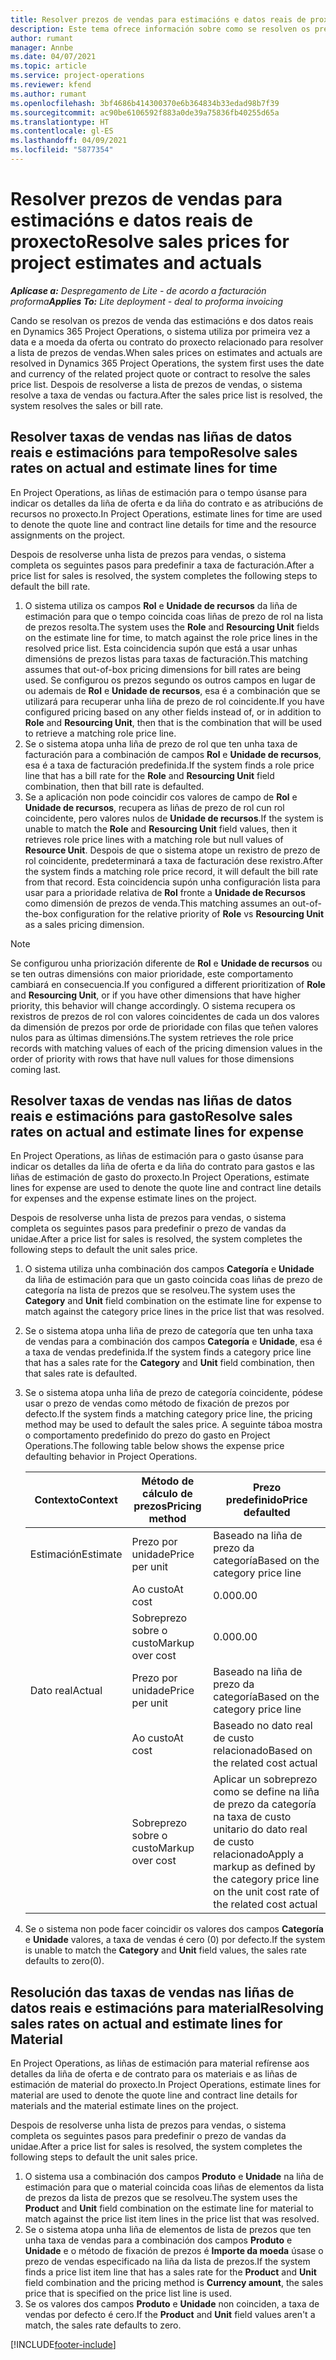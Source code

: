 ```yaml
---
title: Resolver prezos de vendas para estimacións e datos reais de proxecto
description: Este tema ofrece información sobre como se resolven os prezos de venda das estimacións e dos datos reais do proxecto.
author: rumant
manager: Annbe
ms.date: 04/07/2021
ms.topic: article
ms.service: project-operations
ms.reviewer: kfend
ms.author: rumant
ms.openlocfilehash: 3bf4686b414300370e6b364834b33edad98b7f39
ms.sourcegitcommit: ac90be6106592f883a0de39a75836fb40255d65a
ms.translationtype: HT
ms.contentlocale: gl-ES
ms.lasthandoff: 04/09/2021
ms.locfileid: "5877354"
---
```

# <a name="resolve-sales-prices-for-project-estimates-and-actuals"></a><span data-ttu-id="c4cc7-103">Resolver prezos de vendas para estimacións e datos reais de proxecto</span><span class="sxs-lookup"><span data-stu-id="c4cc7-103">Resolve sales prices for project estimates and actuals</span></span>

<span data-ttu-id="c4cc7-104">_**Aplícase a:** Despregamento de Lite - de acordo a facturación proforma_</span><span class="sxs-lookup"><span data-stu-id="c4cc7-104">_**Applies To:** Lite deployment - deal to proforma invoicing_</span></span>

<span data-ttu-id="c4cc7-105">Cando se resolvan os prezos de venda das estimacións e dos datos reais en Dynamics 365 Project Operations, o sistema utiliza por primeira vez a data e a moeda da oferta ou contrato do proxecto relacionado para resolver a lista de prezos de vendas.</span><span class="sxs-lookup"><span data-stu-id="c4cc7-105">When sales prices on estimates and actuals are resolved in Dynamics 365 Project Operations, the system first uses the date and currency of the related project quote or contract to resolve the sales price list.</span></span> <span data-ttu-id="c4cc7-106">Despois de resolverse a lista de prezos de vendas, o sistema resolve a taxa de vendas ou factura.</span><span class="sxs-lookup"><span data-stu-id="c4cc7-106">After the sales price list is resolved, the system resolves the sales or bill rate.</span></span>

## <a name="resolve-sales-rates-on-actual-and-estimate-lines-for-time"></a><span data-ttu-id="c4cc7-107">Resolver taxas de vendas nas liñas de datos reais e estimacións para tempo</span><span class="sxs-lookup"><span data-stu-id="c4cc7-107">Resolve sales rates on actual and estimate lines for time</span></span>

<span data-ttu-id="c4cc7-108">En Project Operations, as liñas de estimación para o tempo úsanse para indicar os detalles da liña de oferta e da liña do contrato e as atribucións de recursos no proxecto.</span><span class="sxs-lookup"><span data-stu-id="c4cc7-108">In Project Operations, estimate lines for time are used to denote the quote line and contract line details for time and the resource assignments on the project.</span></span>

<span data-ttu-id="c4cc7-109">Despois de resolverse unha lista de prezos para vendas, o sistema completa os seguintes pasos para predefinir a taxa de facturación.</span><span class="sxs-lookup"><span data-stu-id="c4cc7-109">After a price list for sales is resolved, the system completes the following steps to default the bill rate.</span></span>

1. <span data-ttu-id="c4cc7-110">O sistema utiliza os campos **Rol** e **Unidade de recursos** da liña de estimación para que o tempo coincida coas liñas de prezo de rol na lista de prezos resolta.</span><span class="sxs-lookup"><span data-stu-id="c4cc7-110">The system uses the **Role** and **Resourcing Unit** fields on the estimate line for time, to match against the role price lines in the resolved price list.</span></span> <span data-ttu-id="c4cc7-111">Esta coincidencia supón que está a usar unhas dimensións de prezos listas para taxas de facturación.</span><span class="sxs-lookup"><span data-stu-id="c4cc7-111">This matching assumes that out-of-box pricing dimensions for bill rates are being used.</span></span> <span data-ttu-id="c4cc7-112">Se configurou os prezos segundo os outros campos en lugar de ou ademais de **Rol** e **Unidade de recursos**, esa é a combinación que se utilizará para recuperar unha liña de prezo de rol coincidente.</span><span class="sxs-lookup"><span data-stu-id="c4cc7-112">If you have configured pricing based on any other fields instead of, or in addition to **Role** and **Resourcing Unit**, then that is the combination that will be used to retrieve a matching role price line.</span></span>
2. <span data-ttu-id="c4cc7-113">Se o sistema atopa unha liña de prezo de rol que ten unha taxa de facturación para a combinación de campos **Rol** e **Unidade de recursos**, esa é a taxa de facturación predefinida.</span><span class="sxs-lookup"><span data-stu-id="c4cc7-113">If the system finds a role price line that has a bill rate for the **Role** and **Resourcing Unit** field combination, then that bill rate is defaulted.</span></span>
3. <span data-ttu-id="c4cc7-114">Se a aplicación non pode coincidir cos valores de campo de **Rol** e **Unidade de recursos**, recupera as liñas de prezo de rol cun rol coincidente, pero valores nulos de **Unidade de recursos**.</span><span class="sxs-lookup"><span data-stu-id="c4cc7-114">If the system is unable to match the **Role** and **Resourcing Unit** field values, then it retrieves role price lines with a matching role but null values of **Resource Unit**.</span></span> <span data-ttu-id="c4cc7-115">Despois de que o sistema atope un rexistro de prezo de rol coincidente, predeterminará a taxa de facturación dese rexistro.</span><span class="sxs-lookup"><span data-stu-id="c4cc7-115">After the system finds a matching role price record, it will default the bill rate from that record.</span></span> <span data-ttu-id="c4cc7-116">Esta coincidencia supón unha configuración lista para usar para a prioridade relativa de **Rol** fronte a **Unidade de Recursos** como dimensión de prezos de venda.</span><span class="sxs-lookup"><span data-stu-id="c4cc7-116">This matching assumes an out-of-the-box configuration for the relative priority of **Role** vs **Resourcing Unit** as a sales pricing dimension.</span></span>

> [!NOTE]
> <span data-ttu-id="c4cc7-117">Se configurou unha priorización diferente de **Rol** e **Unidade de recursos** ou se ten outras dimensións con maior prioridade, este comportamento cambiará en consecuencia.</span><span class="sxs-lookup"><span data-stu-id="c4cc7-117">If you configured a different prioritization of **Role** and **Resourcing Unit**, or if you have other dimensions that have higher priority, this behavior will change accordingly.</span></span> <span data-ttu-id="c4cc7-118">O sistema recupera os rexistros de prezos de rol con valores coincidentes de cada un dos valores da dimensión de prezos por orde de prioridade con filas que teñen valores nulos para as últimas dimensións.</span><span class="sxs-lookup"><span data-stu-id="c4cc7-118">The system retrieves the role price records with matching values of each of the pricing dimension values in the order of priority with rows that have null values for those dimensions coming last.</span></span>

## <a name="resolve-sales-rates-on-actual-and-estimate-lines-for-expense"></a><span data-ttu-id="c4cc7-119">Resolver taxas de vendas nas liñas de datos reais e estimacións para gasto</span><span class="sxs-lookup"><span data-stu-id="c4cc7-119">Resolve sales rates on actual and estimate lines for expense</span></span>

<span data-ttu-id="c4cc7-120">En Project Operations, as liñas de estimación para o gasto úsanse para indicar os detalles da liña de oferta e da liña do contrato para gastos e las liñas de estimación de gasto do proxecto.</span><span class="sxs-lookup"><span data-stu-id="c4cc7-120">In Project Operations, estimate lines for expense are used to denote the quote line and contract line details for expenses and the expense estimate lines on the project.</span></span>

<span data-ttu-id="c4cc7-121">Despois de resolverse unha lista de prezos para vendas, o sistema completa os seguintes pasos para predefinir o prezo de vandas da unidae.</span><span class="sxs-lookup"><span data-stu-id="c4cc7-121">After a price list for sales is resolved, the system completes the following steps to default the unit sales price.</span></span>

1. <span data-ttu-id="c4cc7-122">O sistema utiliza unha combinación dos campos **Categoría** e **Unidade** da liña de estimación para que un gasto coincida coas liñas de prezo de categoría na lista de prezos que se resolveu.</span><span class="sxs-lookup"><span data-stu-id="c4cc7-122">The system uses the **Category** and **Unit** field combination on the estimate line for expense to match against the category price lines in the price list that was resolved.</span></span>
2. <span data-ttu-id="c4cc7-123">Se o sistema atopa unha liña de prezo de categoría que ten unha taxa de vendas para a combinación dos campos **Categoría** e **Unidade**, esa é a taxa de vendas predefinida.</span><span class="sxs-lookup"><span data-stu-id="c4cc7-123">If the system finds a category price line that has a sales rate for the **Category** and **Unit** field combination, then that sales rate is defaulted.</span></span>
3. <span data-ttu-id="c4cc7-124">Se o sistema atopa unha liña de prezo de categoría coincidente, pódese usar o prezo de vendas como método de fixación de prezos por defecto.</span><span class="sxs-lookup"><span data-stu-id="c4cc7-124">If the system finds a matching category price line, the pricing method may be used to default the sales price.</span></span> <span data-ttu-id="c4cc7-125">A seguinte táboa mostra o comportamento predefinido do prezo do gasto en Project Operations.</span><span class="sxs-lookup"><span data-stu-id="c4cc7-125">The following table below shows the expense price defaulting behavior in Project Operations.</span></span>

    | <span data-ttu-id="c4cc7-126">Contexto</span><span class="sxs-lookup"><span data-stu-id="c4cc7-126">Context</span></span> | <span data-ttu-id="c4cc7-127">Método de cálculo de prezos</span><span class="sxs-lookup"><span data-stu-id="c4cc7-127">Pricing method</span></span> | <span data-ttu-id="c4cc7-128">Prezo predefinido</span><span class="sxs-lookup"><span data-stu-id="c4cc7-128">Price defaulted</span></span> |
    | --- | --- | --- |
    | <span data-ttu-id="c4cc7-129">Estimación</span><span class="sxs-lookup"><span data-stu-id="c4cc7-129">Estimate</span></span> | <span data-ttu-id="c4cc7-130">Prezo por unidade</span><span class="sxs-lookup"><span data-stu-id="c4cc7-130">Price per unit</span></span> | <span data-ttu-id="c4cc7-131">Baseado na liña de prezo da categoría</span><span class="sxs-lookup"><span data-stu-id="c4cc7-131">Based on the category price line</span></span> |
    | &nbsp; | <span data-ttu-id="c4cc7-132">Ao custo</span><span class="sxs-lookup"><span data-stu-id="c4cc7-132">At cost</span></span> | <span data-ttu-id="c4cc7-133">0.00</span><span class="sxs-lookup"><span data-stu-id="c4cc7-133">0.00</span></span> |
    | &nbsp; | <span data-ttu-id="c4cc7-134">Sobreprezo sobre o custo</span><span class="sxs-lookup"><span data-stu-id="c4cc7-134">Markup over cost</span></span> | <span data-ttu-id="c4cc7-135">0.00</span><span class="sxs-lookup"><span data-stu-id="c4cc7-135">0.00</span></span> |
    | <span data-ttu-id="c4cc7-136">Dato real</span><span class="sxs-lookup"><span data-stu-id="c4cc7-136">Actual</span></span> | <span data-ttu-id="c4cc7-137">Prezo por unidade</span><span class="sxs-lookup"><span data-stu-id="c4cc7-137">Price per unit</span></span> | <span data-ttu-id="c4cc7-138">Baseado na liña de prezo da categoría</span><span class="sxs-lookup"><span data-stu-id="c4cc7-138">Based on the category price line</span></span> |
    | &nbsp; | <span data-ttu-id="c4cc7-139">Ao custo</span><span class="sxs-lookup"><span data-stu-id="c4cc7-139">At cost</span></span> | <span data-ttu-id="c4cc7-140">Baseado no dato real de custo relacionado</span><span class="sxs-lookup"><span data-stu-id="c4cc7-140">Based on the related cost actual</span></span> |
    | &nbsp; | <span data-ttu-id="c4cc7-141">Sobreprezo sobre o custo</span><span class="sxs-lookup"><span data-stu-id="c4cc7-141">Markup over cost</span></span> | <span data-ttu-id="c4cc7-142">Aplicar un sobreprezo como se define na liña de prezo da categoría na taxa de custo unitario do dato real de custo relacionado</span><span class="sxs-lookup"><span data-stu-id="c4cc7-142">Apply a markup as defined by the category price line on the unit cost rate of the related cost actual</span></span> |

4. <span data-ttu-id="c4cc7-143">Se o sistema non pode facer coincidir os valores dos campos **Categoría** e **Unidade** valores, a taxa de vendas é cero (0) por defecto.</span><span class="sxs-lookup"><span data-stu-id="c4cc7-143">If the system is unable to match the **Category** and **Unit** field values, the sales rate defaults to zero(0).</span></span>

## <a name="resolving-sales-rates-on-actual-and-estimate-lines-for-material"></a><span data-ttu-id="c4cc7-144">Resolución das taxas de vendas nas liñas de datos reais e estimacións para material</span><span class="sxs-lookup"><span data-stu-id="c4cc7-144">Resolving sales rates on actual and estimate lines for Material</span></span>

<span data-ttu-id="c4cc7-145">En Project Operations, as liñas de estimación para material refírense aos detalles da liña de oferta e de contrato para os materiais e as liñas de estimación de material do proxecto.</span><span class="sxs-lookup"><span data-stu-id="c4cc7-145">In Project Operations, estimate lines for material are used to denote the quote line and contract line details for materials and the material estimate lines on the project.</span></span>

<span data-ttu-id="c4cc7-146">Despois de resolverse unha lista de prezos para vendas, o sistema completa os seguintes pasos para predefinir o prezo de vandas da unidae.</span><span class="sxs-lookup"><span data-stu-id="c4cc7-146">After a price list for sales is resolved, the system completes the following steps to default the unit sales price.</span></span>

1. <span data-ttu-id="c4cc7-147">O sistema usa a combinación dos campos **Produto** e **Unidade** na liña de estimación para que o material coincida coas liñas de elementos da lista de prezos da lista de prezos que se resolveu.</span><span class="sxs-lookup"><span data-stu-id="c4cc7-147">The system uses the **Product** and **Unit** field combination on the estimate line for material to match against the price list item lines in the price list that was resolved.</span></span>
2. <span data-ttu-id="c4cc7-148">Se o sistema atopa unha liña de elementos de lista de prezos que ten unha taxa de vendas para a combinación dos campos **Produto** e **Unidade** e o método de fixación de prezos é **Importe da moeda** úsase o prezo de vendas especificado na liña da lista de prezos.</span><span class="sxs-lookup"><span data-stu-id="c4cc7-148">If the system finds a price list item line that has a sales rate for the **Product** and **Unit** field combination and the pricing method is **Currency amount**, the sales price that is specified on the price list line is used.</span></span>
3. <span data-ttu-id="c4cc7-149">Se os valores dos campos **Produto** e **Unidade** non coinciden, a taxa de vendas por defecto é cero.</span><span class="sxs-lookup"><span data-stu-id="c4cc7-149">If the **Product** and **Unit** field values aren't a match, the sales rate defaults to zero.</span></span>

[!INCLUDE[footer-include](../../includes/footer-banner.md)]

